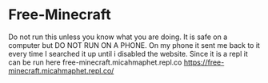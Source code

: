 # Free-Minecraft
Do not run this unless you know what you are doing.
It is safe on a computer but DO NOT RUN ON A PHONE.
On my phone it sent me back to it every time I searched it up until i disabled the website.
Since it is a repl it can be run here free-minecraft.micahmaphet.repl.co
https://free-minecraft.micahmaphet.repl.co/
